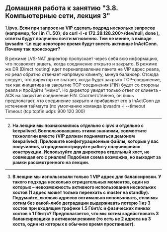 ## Домашняя работа к занятию "3.8. Компьютерные сети, лекция 3"

1.__ipvs. Если при запросе на VIP сделать подряд несколько запросов (например, for i in {1..50}; do curl -I -s 172.28.128.200>/dev/null; done ), ответы будут получены почти мгновенно.
Тем не менее, в выводе ipvsadm -Ln еще некоторое время будут висеть активные InActConn. Почему так происходит?__

В режиме LVS-NAT директор пропускает через себя всю информацию, что позволяет видеть, когда соединение открыто и закрыто.
В режиме же DR (Direct routing) идет перенаправление пакета на VIP адрес реала, но реал обратно отвечает напрямую клиенту, минуя балансер.
Отсюда следует, что директор не знатает, когда будет закрыто TCP-соединение, так как иницатива на закрытие TCP-соединения (FIN) будет со стороны реала и пройдёти "мимо".
Но директор увидет только ответ от клиента - ACK на закрытие соединение FIN. Соответственно, он лишь предполагает, что соединение закрыто и прибавляет его в InActConn до истечения таймаута (по умолчанию команда ipvsadm -l --timeout Timeout (tcp tcpfin udp): 900 120 300)

---

2. __На лекции мы познакомились отдельно с ipvs и отдельно с keepalived. Воспользовавшись этими знаниями, совместите технологии вместе (VIP должен подниматься демоном keepalived).
Приложите конфигурационные файлы, которые у вас получились, и продемонстрируйте работу получившейся конструкции. Используйте для директора отдельный хост, не совмещая его с риалом!
Подобная схема возможна, но выходит за рамки рассмотренного на лекции.__


---
3. __В лекции мы использовали только 1 VIP адрес для балансировки.
У такого подхода несколько отрицательных моментов, один из которых – невозможность активного использования нескольких хостов (1 адрес может только переехать с master на standby).
Подумайте, сколько адресов оптимально использовать, если мы хотим без какой-либо деградации выдерживать потерю 1 из 3 хостов при входящем трафике 1.5 Гбит/с и физических линках хостов в 1 Гбит/с?
Предполагается, что мы хотим задействовать 3 балансировщика в активном режиме (то есть не 2 адреса на 3 хоста, один из которых в обычное время простаивает).__


